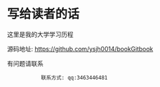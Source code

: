 # 写给读者的话

这里是我的大学学习历程

源码地址: https://github.com/ysjh0014/bookGitbook

有问题请联系

```
           联系方式: qq:3463446481
```

